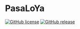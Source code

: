 # PasaLoYa

[![GitHub license](https://img.shields.io/github/license/Naereen/StrapDown.js.svg)](https://github.com/VGamezz19/pasaLoYa/blob/master/LICENSE)
[![GitHub release](https://img.shields.io/github/release/Naereen/StrapDown.js.svg)](https://github.com/VGamezz19/pasaLoYa/releases)
